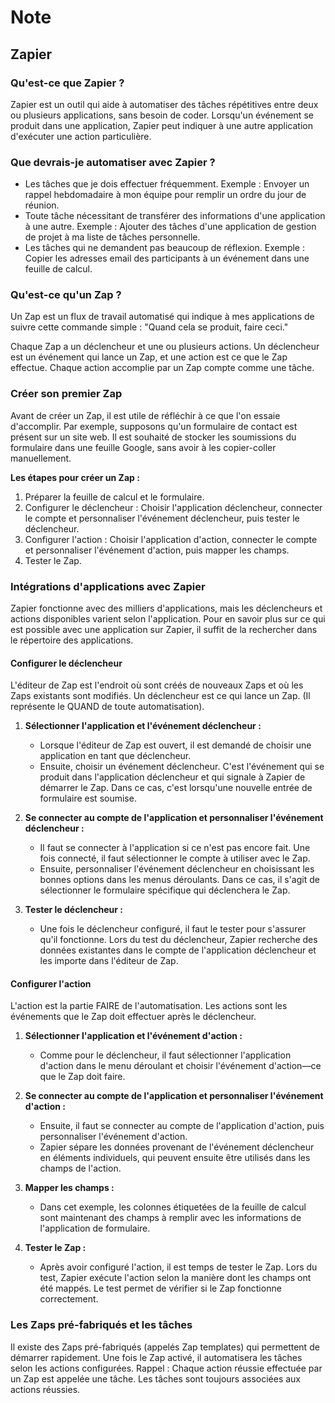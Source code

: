 # Note

## Zapier

### Qu'est-ce que Zapier ?

Zapier est un outil qui aide à automatiser des tâches répétitives entre deux ou plusieurs applications, sans besoin de coder. Lorsqu'un événement se produit dans une application, Zapier peut indiquer à une autre application d'exécuter une action particulière.

### Que devrais-je automatiser avec Zapier ?

- Les tâches que je dois effectuer fréquemment. Exemple : Envoyer un rappel hebdomadaire à mon équipe pour remplir un ordre du jour de réunion.
- Toute tâche nécessitant de transférer des informations d'une application à une autre. Exemple : Ajouter des tâches d'une application de gestion de projet à ma liste de tâches personnelle.
- Les tâches qui ne demandent pas beaucoup de réflexion. Exemple : Copier les adresses email des participants à un événement dans une feuille de calcul.

### Qu'est-ce qu'un Zap ?

Un Zap est un flux de travail automatisé qui indique à mes applications de suivre cette commande simple : "Quand cela se produit, faire ceci."

Chaque Zap a un déclencheur et une ou plusieurs actions. Un déclencheur est un événement qui lance un Zap, et une action est ce que le Zap effectue. Chaque action accomplie par un Zap compte comme une tâche.

### Créer son premier Zap

Avant de créer un Zap, il est utile de réfléchir à ce que l'on essaie d'accomplir. Par exemple, supposons qu'un formulaire de contact est présent sur un site web. Il est souhaité de stocker les soumissions du formulaire dans une feuille Google, sans avoir à les copier-coller manuellement.

**Les étapes pour créer un Zap :**

1. Préparer la feuille de calcul et le formulaire.
2. Configurer le déclencheur : Choisir l'application déclencheur, connecter le compte et personnaliser l'événement déclencheur, puis tester le déclencheur.
3. Configurer l'action : Choisir l'application d'action, connecter le compte et personnaliser l'événement d'action, puis mapper les champs.
4. Tester le Zap.

### Intégrations d'applications avec Zapier

Zapier fonctionne avec des milliers d'applications, mais les déclencheurs et actions disponibles varient selon l'application. Pour en savoir plus sur ce qui est possible avec une application sur Zapier, il suffit de la rechercher dans le répertoire des applications.

#### Configurer le déclencheur

L'éditeur de Zap est l'endroit où sont créés de nouveaux Zaps et où les Zaps existants sont modifiés. Un déclencheur est ce qui lance un Zap. (Il représente le QUAND de toute automatisation).

1. **Sélectionner l'application et l'événement déclencheur :**
   - Lorsque l'éditeur de Zap est ouvert, il est demandé de choisir une application en tant que déclencheur.
   - Ensuite, choisir un événement déclencheur. C'est l'événement qui se produit dans l'application déclencheur et qui signale à Zapier de démarrer le Zap. Dans ce cas, c'est lorsqu'une nouvelle entrée de formulaire est soumise.

2. **Se connecter au compte de l'application et personnaliser l'événement déclencheur :**
   - Il faut se connecter à l'application si ce n'est pas encore fait. Une fois connecté, il faut sélectionner le compte à utiliser avec le Zap.
   - Ensuite, personnaliser l'événement déclencheur en choisissant les bonnes options dans les menus déroulants. Dans ce cas, il s'agit de sélectionner le formulaire spécifique qui déclenchera le Zap.

3. **Tester le déclencheur :**
   - Une fois le déclencheur configuré, il faut le tester pour s'assurer qu'il fonctionne. Lors du test du déclencheur, Zapier recherche des données existantes dans le compte de l'application déclencheur et les importe dans l'éditeur de Zap.

#### Configurer l'action

L'action est la partie FAIRE de l'automatisation. Les actions sont les événements que le Zap doit effectuer après le déclencheur.

1. **Sélectionner l'application et l'événement d'action :**
   - Comme pour le déclencheur, il faut sélectionner l'application d'action dans le menu déroulant et choisir l'événement d'action—ce que le Zap doit faire.

2. **Se connecter au compte de l'application et personnaliser l'événement d'action :**
   - Ensuite, il faut se connecter au compte de l'application d'action, puis personnaliser l'événement d'action.
   - Zapier sépare les données provenant de l'événement déclencheur en éléments individuels, qui peuvent ensuite être utilisés dans les champs de l'action.

3. **Mapper les champs :**
   - Dans cet exemple, les colonnes étiquetées de la feuille de calcul sont maintenant des champs à remplir avec les informations de l'application de formulaire.

4. **Tester le Zap :**
   - Après avoir configuré l'action, il est temps de tester le Zap. Lors du test, Zapier exécute l'action selon la manière dont les champs ont été mappés. Le test permet de vérifier si le Zap fonctionne correctement. 

### Les Zaps pré-fabriqués et les tâches

Il existe des Zaps pré-fabriqués (appelés Zap templates) qui permettent de démarrer rapidement. Une fois le Zap activé, il automatisera les tâches selon les actions configurées. Rappel : Chaque action réussie effectuée par un Zap est appelée une tâche. Les tâches sont toujours associées aux actions réussies.